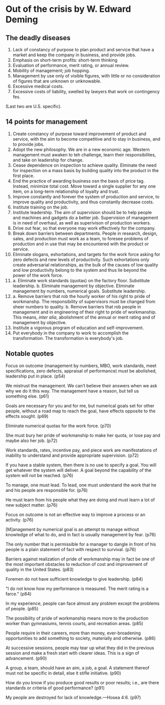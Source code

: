 # Out of the crisis by W. Edward Deming

## The deadly diseases

1. Lack of constancy of purpose to plan product and service that have a market
   and keep the company in business, and provide jobs.
2. Emphasis on short-term profits: short-term thinking
3. Evaluation of performance, merit rating, or annual review.
4. Mobility of management; job hopping.
5. Management by use only of visible figures, with little or no consideration
   of figures that are unknown or unknowable.
6. Excessive medical costs.
7. Excessive costs of liability, swelled by lawyers that work on contingency
  fes.

(Last two are U.S. specific).

## 14 points for management

1. Create constancy of purpose toward improvement of product and service, with
   the aim to become competitive and to stay in business, and to provide jobs.
2. Adopt the new philosophy. We are in a new economic age. Western management
   must awaken to teh challenge, learn their responsibilites, and take on
   leadership for change.
3. Cease dependence on inspection to achieve quality. Elminate the need for
   inspection on a mass basis by building quality into the product in the first
   place.
4. End the practice of awarding business osn the basis of price tag. Instead,
  minimize total cost. Move toward a single supplier for any one item, on a
  long-term relationship of loyalty and trust.
5. Improve constantly and forever the system of production and service, to
   improve quality and productivity, and thus constantly decrease costs.
6. Institute training on the job.
7. Institute leadership. The aim of supervision should be to help people and
   machines and gadgets do a better job. Supervision of management is in need
   of overhaul, as well as superivison of production workers.
8. Drive out fear, so that everyone may work effectively for the company.
9. Break down barriers between departments. People in research, design, sales,
   and production must work as a team, to foresee problems of production and in
   use that may be encountered with the product or service.
10. Eliminate slogans, exhortations, and targets for the work force asking
   for zero defects and new levels of productivity. Such exhortations only
   create adversarial relationships, as the bulk of the causes of low
   quality and low productivity belong to the system and thus lie beyond
   the power of the work force.
11. a. Eliminate work standards (quotas) on the factory floor. Substitute
    leadership.
    b. Eliminate management by objective. Eliminate management by numbers,
    numerical goals. Substitute leadership.
12. a. Remove barriers that rob the hourly worker of his right to pride of
    workmanshp. The responsibility of supervisors must be changed from sheer
    numbers to quality.
    b. Remove barriers that rob people in management and in engineering of
    their right to pride of workmanship. This means, *inter alia*, abolishment
    of the annual or merit rating and of management by objective.
13. Institute a vigorous program of education and self-improvement.
14. Put everybody in the company to work to accomplish the transformation. The
    transformation is everybody's job.


## Notable quotes

Focus on outcome (management by numbers, MBO, work standards, meet
specifications, zero defects, appraisal of performance) must be abolished,
leadership put in place. (p54)

We mistrust the management. We can’t believe their answers when we ask why we do it this way. The management have a reason, but tell us something else. (p61)

Goals are necessary for you and for me, but numerical goals set for other people, without a road map to reach the goal, have effects opposite to the effects sought. (p69)

Eliminate numerical quotas for the work force. (p70)

She must bury her pride of workmanship to make her quota, or lose pay and maybe also her job. (p72)

Work standards, rates, incentive pay, and piece work are manifestations of inability to understand and provide appropriate supervision. (p72)

If you have a stable system, then there is no use to specify a goal. You will get whatever the system will deliver. A goal beyond the capability of the system will not be reached. (p76)

To manage, one must lead. To lead, one must understand the work that he and his people are responsible for. (p76)

He must learn from his people what they are doing and must learn a lot of new subject matter. (p76)

Focus on outcome is not an effective way to improve a process or an activity. (p76)

[M]anagement by numerical goal is an attempt to manage without knowledge of what to do, and in fact is usually management by fear. (p76)

The only number that is permissible for a manager to dangle in front of his people is a plain statement of fact with respect to survival. (p76)

Barriers against realization of pride of workmanship may in fact be one of the most important obstacles to reduction of cost and improvement of quality in the United States. (p83)

Foremen do not have sufficient knowledge to give leadership. (p84)

"I do not know how my performance is measured. The merit rating is a farce." (p84)

In my experience, people can face almost any problem except the problems of people. (p85)

The possibility of pride of workmanship means more to the production worker than gymnasiums, tennis courts, and recreation areas. (p85)

People require in their careers, more than money, ever-broadening opportunities to add something to society, materially and otherwise. (p86)

At successive sessions, people may tear up what they did in the previous session and make a fresh start with clearer ideas. This is a sign of advancement. (p90)

A group, a team, should have an aim, a job, a goal. A statement thereof must not be specific in detail, else it stifle initiative. (p90)

How do you know if you produce good results or poor results; i.e., are there standards or criteria of good performance? (p91)

My people are destroyed for lack of knowledge.—Hosea 4:6. (p97)


